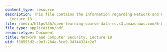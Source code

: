 ```yaml
---
content_type: resource
description: This file contains the information regarding Network and Computer Security,
  Lecture 18
file: /media/https%3A/open-learning-course-data-rc.s3.amazonaws.com/6-857-network-and-computer-security-spring-2014/f88555d2c9e3264a5ce934344324c2e7_MIT6_857S14_Lec18.pdf
file_type: application/pdf
resourcetype: Document
title: Network and Computer Security, Lecture 18
uid: f88555d2-c9e3-264a-5ce9-34344324c2e7
---
```

